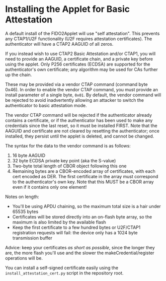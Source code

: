 # Installing the Applet for Basic Attestation

A default install of the FIDO2Applet will use "self attestation". This prevents any
CTAP1/U2F functionality (U2F requires attestation certificates). The authenticator will
have a CTAP2 AAGUID of all zeros.

If you instead wish to use CTAP2 Basic Attestation and/or CTAP1, you will need to provide
an AAGUID, a certificate chain, and a private key before using the applet. Only P256
certificates (ECDSA) are supported for the authenticator's own certificate; any algorithm
may be used for CAs further up the chain.

These may be provided via a vendor CTAP command (command byte 0x46). In order
to enable the vendor CTAP command, you must provide an install parameter of a single byte,
`0x01`. By default, the vendor command will be rejected to avoid inadvertently allowing
an attacker to switch the authenticator to basic attestation mode.

The vendor CTAP command will be rejected if the authenticator already contains a certificate,
or if the authenticator has been used to make any credentials since the last reset, so it must
be installed FIRST. Note that the AAGUID and certificate are not cleared by resetting the
authenticator; once installed, they persist until the applet is deleted, and cannot be changed.

The syntax for the data to the vendor command is as follows:

1. 16 byte AAGUID
1. 32 byte ECDSA private key point (aka the S-value)
1. Two-byte total length of CBOR object following this one
1. Remaining bytes are a CBOR-encoded array of certificates, with each cert encoded as DER. The
   first certificate in the array must correspond to the authenticator's own key. Note that this
   MUST be a CBOR array even if it contains only one element!

Notes on length:
- You'll be using APDU chaining, so the maximum total size is a hair under 65535 bytes
- Certificates will be stored directly into an on-flash byte array, so the maximum is also
  limited by the available flash
- Keep the first certificate to a few hundred bytes or U2F/CTAP1 registration requests will fail:
  the device only has a 1024 byte transmission buffer

Advice: keep your certificates *as short as possible*, since the longer they are, the more
flash you'll use and the slower the makeCredential/register operations will be.

You can install a self-signed certificate easily using the `install_attestation_cert.py` script in
the repository root.
